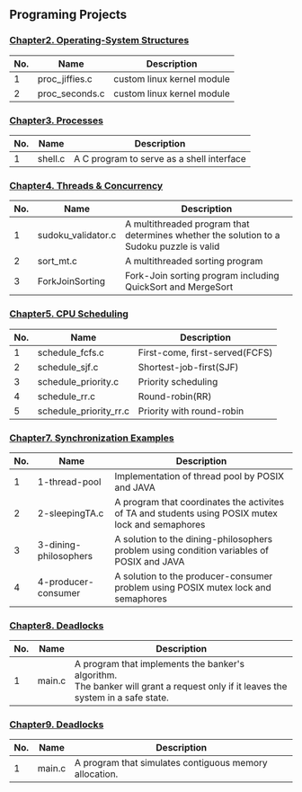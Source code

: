 ## Programing Projects

### [Chapter2. Operating-System Structures](https://github.com/chaebum-kim/os-projects/tree/master/ch2-os-structures)
| No. | Name | Description |
|---|---|---|
|1|proc_jiffies.c|custom linux kernel module|
|2|proc_seconds.c|custom linux kernel module|

### [Chapter3. Processes](https://github.com/chaebum-kim/os-projects/tree/master/ch3-processes)
| No. | Name | Description |
|---|---|---|
|1|shell.c|A C program to serve as a shell interface|

### [Chapter4. Threads & Concurrency ](https://github.com/chaebum-kim/os-projects/tree/master/ch4-threads-n-concurrency)
| No. | Name | Description |
|---|---|---|
|1|sudoku_validator.c|A multithreaded program that determines whether the solution to a Sudoku puzzle is valid|
|2|sort_mt.c|A multithreaded sorting program|
|3|ForkJoinSorting|Fork-Join sorting program including QuickSort and MergeSort|

### [Chapter5. CPU Scheduling ](https://github.com/chaebum-kim/os-projects/tree/master/ch5-cpu-scheduling)
| No. | Name | Description |
|---|---|---|
|1|schedule_fcfs.c|First-come, first-served(FCFS)|
|2|schedule_sjf.c|Shortest-job-first(SJF)|
|3|schedule_priority.c|Priority scheduling|
|4|schedule_rr.c|Round-robin(RR)|
|5|schedule_priority_rr.c|Priority with round-robin|

### [Chapter7. Synchronization Examples ](https://github.com/chaebum-kim/os-projects/tree/master/ch7-synchronization-examples)
| No. | Name | Description |
|---|---|---|
|1|1-thread-pool|Implementation of thread pool by POSIX and JAVA|
|2|2-sleepingTA.c|A program that coordinates the activites of TA and students using POSIX mutex lock and semaphores|
|3|3-dining-philosophers|A solution to the dining-philosophers problem using condition variables of POSIX and JAVA|
|4|4-producer-consumer|A solution to the producer-consumer problem using POSIX mutex lock and semaphores|

### [Chapter8. Deadlocks ](https://github.com/chaebum-kim/os-projects/tree/master/ch8-deadlocks)
| No. | Name | Description |
|---|---|---|
|1|main.c|A program that implements the banker's algorithm.<br>The banker will grant a request only if it leaves the system in a safe state.|

### [Chapter9. Deadlocks ](https://github.com/chaebum-kim/os-projects/tree/master/ch9-main-memory)
| No. | Name | Description |
|---|---|---|
|1|main.c|A program that simulates contiguous memory allocation.|


